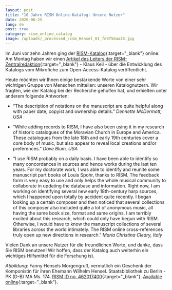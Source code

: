 ```yaml
---
layout: post
title: "10 Jahre RISM Online-Katalog: Unsere Nutzer"
date: 2020-06-25
lang: de
post: true
category: rism_online_catalog
image: /uploads/_processed_/csm_Hensel_01_fd9f56aa48.jpg
---
```



Im Juni vor zehn Jahren ging der [RISM-Katalog](https://opac.rism.info/index.php?id=4){:target="_blank"} online. Am Montag haben wir einen [Artikel des Leiters der RISM-Zentralredaktion](http://www.rism.info/de/startseite/newsdetails/article/2/10-years-of-the-rism-online-catalog.html){:target="_blank"} - Klaus Keil - über die Entwicklung des Katalogs vom Mikrofiche zum Open-Access-Katalog veröffentlicht.

Heute möchten wir Ihnen einige bestärkende Worte von einer sehr wichtigen Gruppe von Menschen mitteilen: unseren Katalognutzern. Wir fragten, wie der Katalog bei der Recherche geholfen hat, und erhielten unter anderem folgende Antworten:

- “The description of notations on the manuscript are quite helpful along with paper date, copyist and ownership details.”
_Dennette McDermott, USA_

- “While adding records to RISM, I have also been using it in my research of historic catalogues of the Moravian Church in Europe and America. These catalogues from the late 18th and early 19th centuries cover a core body of music, but also appear to reveal local creations and/or preferences.”
_Dave Blum, USA_

- “I use RISM probably on a daily basis. I have been able to identify so many concordances in sources and hence works during the last ten years. For my doctorate work, I was able to identify and reunite some manuscript part books of Louis Spohr, thanks to RISM. The feedback form is very easy to use and only helps the whole musical community to collaborate in updating the database and information. Right now, I am working on identifying several new early 18th-century harp sources, which I happened upon totally by accident quite recently. I began looking up a certain composer and then noticed that several collections of this composer also included quite a lot of anonymous music, all having the same book size, format and same origins. I am terribly excited about this research, which could only have begun with RISM. Otherwise, I would have to know the manuscript collections of several libraries across the world intimately. The RISM online cross-references truly open up new directions in research.”
_Maria Christina Cleary, Italy_

Vielen Dank an unsere Nutzer für die freundlichen Worte, und danke, dass Sie RISM benutzen! Wir hoffen, dass der Katalog auch weiterhin ein wichtiges Hilfsmittel für die Forschung ist.



_Abbildung_: Fanny Hensels Morgengruß, vermutlich ein Geschenk der Komponistin für ihren Ehemann Wilhelm Hensel. Staatsbibliothek zu Berlin - PK (D-B) MA Ms. 174. [RISM ID no. 462017400](https://opac.rism.info/search?id=462017400&View=rism){:target="_blank"}. [Available online](http://digital.staatsbibliothek-berlin.de/werkansicht/?PPN=PPN779294270){:target="_blank"}.







<script type="text/javascript">var switchTo5x=true;</script><script type="text/javascript" src="http://w.sharethis.com/button/buttons.js"></script><script type="text/javascript">stLight.options({publisher: "9b601438-1ce1-49d8-bfd7-9cff5df54c17", doNotHash: false, doNotCopy: false, hashAddressBar: false});</script>